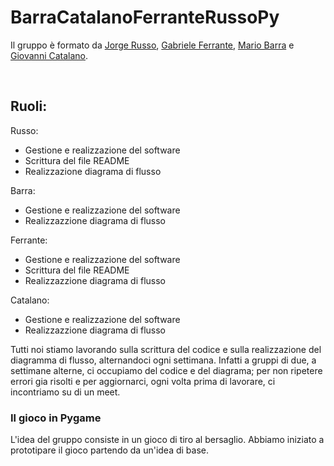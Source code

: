 # BarraCatalanoFerranteRussoPy
Il gruppo è formato da [Jorge Russo](https://github.com/Jo-333), [Gabriele Ferrante](http://github.com/GabrieleFerrante/ferrantePy), [Mario Barra](https://github.com/MarioBarra114/Barra.Py) e [Giovanni Catalano](https://github.com/giovannicatalano).

</br>

## Ruoli:
Russo:
* Gestione e realizzazione del software
* Scrittura del file README
* Realizzazione diagrama di flusso

Barra: 
* Gestione e realizzazione del software
* Realizzazzione diagrama di flusso

Ferrante: 
* Gestione e realizzazione del software
* Scrittura del file README
* Realizzazzione diagrama di flusso

Catalano: 
* Gestione e realizzazione del software
* Realizzazzione diagrama di flusso

Tutti noi stiamo lavorando sulla scrittura del codice e sulla realizzazione del diagramma di flusso, alternandoci ogni settimana. Infatti a gruppi di due, a settimane alterne, ci occupiamo del codice e del diagrama; per non ripetere errori gia risolti e per aggiornarci, ogni volta prima di lavorare, ci incontriamo su di un meet.

### Il gioco in Pygame

L'idea del gruppo consiste in un gioco di tiro al bersaglio. Abbiamo iniziato a prototipare il gioco partendo da un'idea di base.
